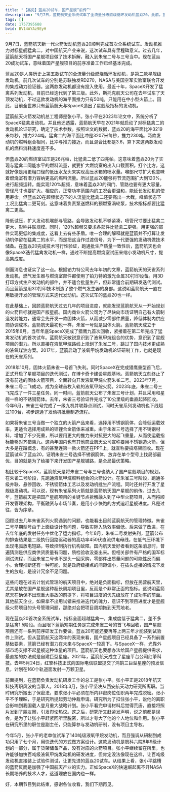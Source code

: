 ```yaml
---
title: "【高见】蓝焱20试车，国产星舰“前传”"
description: "9月7日，蓝箭航天全系统试车了全流量分级燃烧循环发动机蓝焱20。此前，蓝箭航天已经通过朱雀二号跑通了液氧甲烷发动机与箭体，通过朱雀三号试验箭验证了不锈钢箭体制造、10公里级垂直起降、多机并联与发动机批生产，同时捋顺了敏捷开发的管理架构。现在蓝焱20成功试车，意味着国产星舰项目的一系列前序基础要素已经集齐。"
tags: []
date: 1757395688
bvid: BV14AYAz9EyH
---
```

9月7日，蓝箭航天新一代火箭发动机蓝焱20顺利完成首次全系统试车。发动机推力对标星舰猛禽二，对中国航天产业来说，这次试车具有里程碑意义。过去几年，蓝箭航天将国产星舰项目做了技术拆解，融入到朱雀二号与三号当中。现在蓝焱20成功试车，意味着国产星舰项目的前序准备工作已经基本完成。

蓝焱20是人类历史上第五款试车的全流量分级燃烧循环发动机，是第二款星舰级发动机。前几次试车的分别是苏联独发RD270，NASA与美国空军实验室联合开发的集成动力验证器。这两款发动机都没有投入使用。最近十年，SpaceX开发了猛禽系列发动机，目前已经迭代到了第三版。此外，斯托克航天公司在去年试车了天顶发动机，不过这款发动机的海平面推力只有50吨，只能用在中小型火箭上。因此，目前全世界只有蓝箭航天与SpaceX造出了星舰级指标的发动机。

蓝箭航天火箭发动机总工程师是张小平。张小平在2023年论文中，系统分析了SpaceX猛禽发动机。并且他还透露，蓝箭航天早在2021年就启动了对标猛禽二的发动机论证研究，确定了技术参数。按照论文的数据，蓝焱20的海平面比冲3219米每秒，推力224吨。猛禽二的海平面比冲是3207米每秒，推力230吨。两款发动机的燃料组合相同，比冲与推力接近，而且混合比都是3.6，算下来这两款发动机的燃料消耗速度差不多。

但蓝焱20的燃烧室试压是26兆帕，比猛禽二低了四兆帕。这意味着蓝焱20为了实现与猛禽二同能水平的燃料流量，就要扩大燃烧室的出入口截面积。打个比方，这就好像是用更粗口径的低压水龙头来实现高压水箱的喷水量。喉部尺寸扩大也意味着燃烧室有潜力容纳更高的燃料流量。所以蓝焱20能够将节流范围扩大到120%，进行超频运转。能实现120%超频，意味着蓝焱20的阀门、管路也要有更大容量，管径尺寸也要扩大。相应的，正常功率范围内的工况会更温和，能延长发动机的使用寿命。但蓝焱20在超频状态下的人流量比猛禽二还要高出一大截，峰值状态下工况比猛禽二更苛刻。这意味着负责泵送燃料的预燃室涡轮泵，技术指标都要比猛禽二更高。

降低试压，扩大发动机喉部与管路，会导致发动机不够紧凑，喷管尺寸要比猛禽二更大，影响并联规模。同时，120%超频又要求各部件比猛禽二更强。用更强的部件实现更低的集成度，这看上去有些矛盾。唯一合理的解释就是蓝箭并不打算让发动机停留在猛禽二的水平，而是把这当作过渡信号，为下一代更强的发动机做技术储备。在蓝焱20完成技术可行性验证，跑通批生产质量一致性后，蓝箭航天也会像SpaceX迭代猛禽发动机一样，通过不断提高燃烧室试压来缩小发动机尺寸，提高集成度。

侧面消息也证实了这一点。根据铂力特公司去年年初的文章，蓝箭航天的天雀系列发动机，燃气发生器与燃烧室部件都使用了铂力特的激光金属3D打印设备。用3D打印方式生产发动机的部件，并不适合批量生产，但非常适合前期研发迭代测试。而且蓝箭是用3D打印技术制造了整个燃气发生器的身部。这说明蓝箭航天一直在用敏捷开发的管理方式来迭代发动机。这次试车的蓝焱20也一样。

在此基础上，回顾蓝箭航天过去几年的项目进度，就能发现蓝箭航天从一开始规划的火箭目标就是国产版星舰。国内商业火箭公司为了尽快向市场证明自己有火箭制造发射能力，通常会先开发一款固体火箭，从而减少零部件质量，降低体制内供应商协调成本。蓝箭航天最初也一样，朱雀一号就是固体火箭。蓝箭航天成立于2015年6月，当年年底SpaceX完成了猎鹰九首次回收，紧接着在第二年完成了猛禽发动机的首次试车。蓝箭航天敏锐意识到了液氧甲烷组合的优势，意识到了星舰项目的潜力。所以直接在液氧甲烷路线上规划了朱雀二号，跳过了国内技术更成熟的液氧煤油方案。2017年，蓝箭启动了液氧甲烷发动机论证研制工作，也就是现在的天雀系列。

2018年10月，固体火箭朱雀一号首飞失利。同时SpaceX在完成猎鹰重型首飞后，正式开启了星舰项目的迭代测试，在博卡奇卡建设星舰基地。蓝箭航天立刻终止了没有前途的固体火箭项目，全面转向开发液氧甲烷火箭朱雀二号。2023年7月，朱雀二号二飞成功，成为全球首枚入轨的液氧甲烷火箭。2023年底，朱雀二号三飞完成了一件三星任务。同一时间，蓝箭航天公布了朱雀三号计划，并且采用和星舰一样的不锈钢箭体。去年，朱雀三号验证件完成了10公里级的垂直起降回收。今年6月，朱雀三号完成了一级九机并联静点测试，同时天雀系列发动机也下线超过100台，初步跑通了发动机批量制造流程。

如果将朱雀三号当做一个独立的火箭产品来看，选择用不锈钢箭体，会降低运载效率，更适合选择用成熟的铝锂合金箭体来减重。由于朱雀三号选择了用不锈钢材料，增加了不少死重，所以要用更大的推力来对抗更大的起飞重量，从而使运载指标能够对齐猎鹰九。这两年国内也有其他商业航天公司宣称要用不锈钢造火箭，但大多是在蹭概念，有的甚至连第一款火箭还在PPT上，就宣称要搞塔架回收。现在蓝箭试车了蓝焱20，证明朱雀三号选择不锈钢箭体，放弃在单个型号上找局部最优，目的就是为了给接下来开发国产星舰铺路，是全局最优策略。

相比较于SpaceX，蓝箭航天是将朱雀二号与三号也纳入了国产星舰项目的规划。在朱雀二号阶段，先跑通液氧甲烷燃料组合的火箭设计。在朱雀三号阶段，跑通多级并联、悬停回收、不锈钢箭体工艺以及发动机批生产流程。同时还并行开发了星舰级发动机。可以说，现有朱雀系列火箭就是蓝箭航天国产星舰的前传。过去几年，蓝箭航天是把国产星舰项目的关键节点拆解融入到了中型火箭项目，从而捋顺开发管理架构，平衡融资与市场节奏，是用小步快跑的方式追赶星舰进度。凡是过往，皆为序章。

回顾过去几年朱雀系列火箭遇到的问题，也能看出目前蓝箭航天的管理特徵。朱雀二号早期型号由于上面级设计有问题，导致实际入轨效率偏低。后来做了改进，在去年年底的发射任务中优化了运力指标。今年8月，朱雀二号发射失利，蓝箭公布的排查结果是二级执行回路驱动器的高功率450伏直流供电母线，在低气压环境下出现电弧放电短路，导致控制执行机构故障。国内航天爱好者看到这条消息时，普遍猜测是供应商供货质量有问题，质检验收没查出来。但相关部件有严格的国军标测试流程，而且朱雀二号也不是头一回采购，零部件出质量问题的可能性反而偏小。合理推断还有一种可能，就是政府级接点的间距偏小，在插头虚接的情况下发生的放电，是设计冗余不足问题。

这些问题在过去计划式管理的航天项目中，绝对是负面指标，但放在民营航天里，尤其是放在国产星舰这种超长周期项目里，反而是个非常正面的指标。这说明蓝箭航天在确保不出现重大事故的前提下，将项目进度的优先级放在了成功率的前面。其他航天企业，如果拿不出用试错来推进迭代的魄力，意识不到项目进度才是星舰级火箭项目的头号管理问题，那绝对会把项目周期拖到天荒地老。

现在蓝焱20首次全系统试车，指标全面超越猛禽一，集成度低于猛禽二，差不多是猛禽1.5阶段。而且眼下蓝箭短期任务是完成朱雀三号的首飞与回收，国产星舰项目还有一系列前序研发工作要做。蓝焱20可能还要再等上两三年才能装到试验件上测试。但从蓝箭航天这两年的表现来看，国产星舰项目已经具备了一系列前置基础要素，蓝箭已经有潜力在未来与SpaceX一较高下。与SpaceX一样，光靠外部市场支撑不起星舰这种体量的项目。蓝箭航天也要想办法给国产星舰提供需求，最直接的办法就是自建巨型星座。2021年，蓝箭航天成立了星座平台公司红擎科技。去年5月24日，红擎科技正式向国际电信联盟提交了鸿鹄三巨型星座的预发信息，计划在160个轨道面发射一万颗卫星。

前面提到，在蓝箭负责发动机研发工作的总工是张小平。张小平正是2018年航天科技离职风波的当事人。2018年3月，张小平坚决从西安航天动力研究所离职。当时研究所搬出了保密法，要求张小平必须在所内非密岗位任职两年完成脱密。张小平不予理睬，于是研究所提起劳动仲裁申请。研究所为了扣住张小平，说他的离职会影响到我国载人登月重大战略计划。张小平看完申请材料后觉得荒唐，直接将照片发到了朋友圈，引发舆论热议。这之后，研究所又赶紧发声明，说之前都是误会，是为了让张小平赶紧回所里脱密，所以才夸大了他的个人地位和作用。张小平在研究所里的职位是副主任，只能算参与发动机研制，没有项目主导权。

今年5月，张小平的老单位试车了140吨级液氧甲烷发动机，而且强调从研制到成功只用了七个月，用快迭代的方式做方案设计。这款发动机是航科六院8年9级计划的一部分，属于货架储备产品，没有对应的火箭项目。张小平继续留在所里，也许能够加快百吨级液氧甲烷发动机的研发进度，但肯定没法像现在这样，让百吨级发动机直接装上试验件测试，让更先进的蓝焱20试车。从结果上看，张小平跳槽的蓝箭反而是加强了中国航天产业的实力。正如SpaceX的快速崛起离不开NASA长期培养的技术人才，这道理放在国内也一样。

好，本期节目到此结束，感谢各位收看，我们下期再见。

